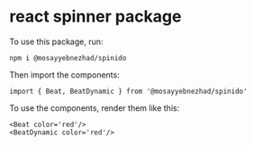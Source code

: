 # react spinner package

To use this package, run:
```
npm i @mosayyebnezhad/spinido
```

Then import the components:
```
import { Beat, BeatDynamic } from '@mosayyebnezhad/spinido'
```

To use the components, render them like this:
```
<Beat color='red'/>
<BeatDynamic color='red'/>
```
